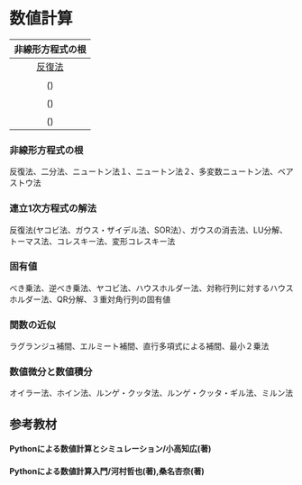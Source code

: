 # 数値計算
|非線形方程式の根|
|:--:|
|[反復法](https://github.com/kaneda0511/Python_for_Numerical_calculation/blob/main/Pythonによる数値計算/2.非線形方程式の根/２分法とはさみうち法.ipynb)|
||二分法とはさみうち法.ipynb|[二分法]
()|
||ニュートン法.ipynb|[ニュートン法]
()|
||ベアストウ法.ipynb|[ベアストウ法]
()|



### 非線形方程式の根
反復法、二分法、ニュートン法１、ニュートン法２、多変数ニュートン法、ベアストウ法
### 連立1次方程式の解法
反復法(ヤコビ法、ガウス・ザイデル法、SOR法）、ガウスの消去法、LU分解、トーマス法、コレスキー法、変形コレスキー法
### 固有値
べき乗法、逆べき乗法、ヤコビ法、ハウスホルダー法、対称行列に対するハウスホルダー法、QR分解、３重対角行列の固有値
### 関数の近似
ラグランジュ補間、エルミート補間、直行多項式による補間、最小２乗法
### 数値微分と数値積分
オイラー法、ホイン法、ルンゲ・クッタ法、ルンゲ・クッタ・ギル法、ミルン法

## 参考教材
#### Pythonによる数値計算とシミュレーション/小高知広(著)
#### Pythonによる数値計算入門/河村哲也(著),桑名杏奈(著)

